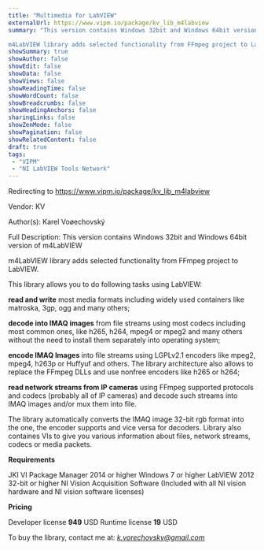 ```yaml
---
title: "Multimedia for LabVIEW"
externalUrl: https://www.vipm.io/package/kv_lib_m4labview
summary: "This version contains Windows 32bit and Windows 64bit version of m4LabVIEW 

m4LabVIEW library adds selected functionality from FFmpeg project to LabVIEW."
showSummary: true
showAuthor: false
showEdit: false
showData: false
showViews: false
showReadingTime: false
showWordCount: false
showBreadcrumbs: false
showHeadingAnchors: false
sharingLinks: false
showZenMode: false
showPagination: false
showRelatedContent: false
draft: true
tags:
 - "VIPM"
 - "NI LabVIEW Tools Network"
---
```


Redirecting to https://www.vipm.io/package/kv_lib_m4labview

Vendor: KV

Author(s): Karel Voøechovský
 
Full Description:
This version contains Windows 32bit and Windows 64bit version of m4LabVIEW 

m4LabVIEW library adds selected functionality from FFmpeg project to LabVIEW.

This library allows you to do following tasks using LabVIEW:

**read and write** most media formats including widely used containers like matroska, 3gp, ogg and many others;

**decode into IMAQ images** from file streams using most codecs including most common ones, like h265, h264, mpeg4 or mpeg2 and many others without the need to install them separately into operating system;

**encode IMAQ Images** into file streams using LGPLv2.1 encoders like mpeg2, mpeg4, h263p or Huffyuf and others. The library architecture also allows to replace the FFmpeg DLLs and use nonfree encoders like h265 or h264;

**read network streams from IP cameras** using FFmpeg supported protocols and codecs (probably all of IP cameras) and decode such streams into IMAQ images and/or mux them into file.

The library automatically converts the IMAQ image 32-bit rgb format into the one, the encoder supports and vice versa for decoders. Library also containes VIs to give you various information about files, network streams, codecs or media packets. 

**Requirements**

JKI VI Package Manager 2014 or higher
Windows 7 or higher
LabVIEW 2012 32-bit or higher
NI Vision Acquisition Software (Included with all NI vision hardware and NI vision software licenses)

**Pricing**

Developer license **949** USD
Runtime license **19** USD

To buy the library, contact me at:
*k.vorechovsky@gmail.com*